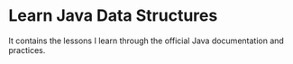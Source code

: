 # Learn Java Data Structures

It contains the lessons I learn through the official Java documentation and practices.
